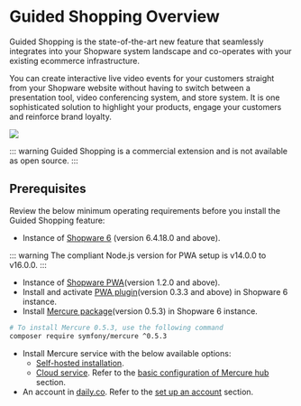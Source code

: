 # Guided Shopping Overview

Guided Shopping is the state-of-the-art new feature that seamlessly integrates into your Shopware system landscape and co-operates with your existing ecommerce infrastructure.

You can create interactive live video events for your customers straight from your Shopware website without having to switch between a presentation tool, video conferencing system, and store system. It is one sophisticated solution to highlight your products, engage your customers and reinforce brand loyalty.

![ ](../../.gitbook/assets/products-guidedShopping.png)

::: warning
Guided Shopping is a commercial extension and is not available as open source.
:::

## Prerequisites

Review the below minimum operating requirements before you install the Guided Shopping feature:

* Instance of [Shopware 6](../../guides/installation/from-scratch) (version 6.4.18.0 and above).

::: warning
The compliant Node.js version for PWA setup is v14.0.0 to v16.0.0.
:::

* Instance of [Shopware PWA](https://github.com/vuestorefront/shopware-pwa)(version 1.2.0 and above).
* Install and activate [PWA plugin](https://github.com/shopware/SwagShopwarePwa)(version 0.3.3 and above) in Shopware 6 instance.
* Install [Mercure package](https://packagist.org/packages/symfony/mercure#v0.5.3)(version 0.5.3) in Shopware 6 instance.

```bash
# To install Mercure 0.5.3, use the following command
composer require symfony/mercure ^0.5.3
```

* Install Mercure service with the below available options:
  * [Self-hosted installation](./selfHostedMercureInstallation).
  * [Cloud service](https://mercure.rocks/). Refer to the [basic configuration of Mercure hub](./installation#basic-configuration-of-mercure-hub) section.
* An account in [daily.co](http://daily.co/). Refer to the [set up an account](./installation#set-up-an-account) section.
